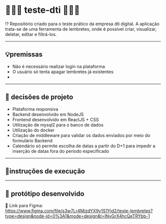 
# 👩🏾‍💻 teste-dti 👩🏾‍💻

⁉️ Repositório criado para o teste prático da empresa dti digital. A aplicação trata-se de uma ferramenta de lembretes, onde é possível criar, visualizar, deletar, editar e filtrá-los.

---

## 💡premissas
- Não é necessário realizar login na plataforma
- O usuário só tenta apagar lembretes já existentes
- 

---

## 🤔 decisões de projeto
- Plataforma responsiva
- Backend desenvolvido em NodeJS
- Frontend desenvolvido em ReactJS + CSS
- Utilização de mysql2 para o banco de dados
- Utilização do docker
- Criação de middleware para validar os dados enviados por meio do formulário Backend
- Calendário só permite escolha de datas a partir do D+1 para impedir a inserção de datas fora do periodo especificado

---

## 📝instruções de execução

---

## 🎨 protótipo desenvolvido
🔗 Link para Figma: https://www.figma.com/file/s3w7Lr4MizdYX9y1S1Yjd2/teste-lembretes?type=design&node-id=0%3A1&mode=design&t=lNyGrX4hcQeTRYbb-1